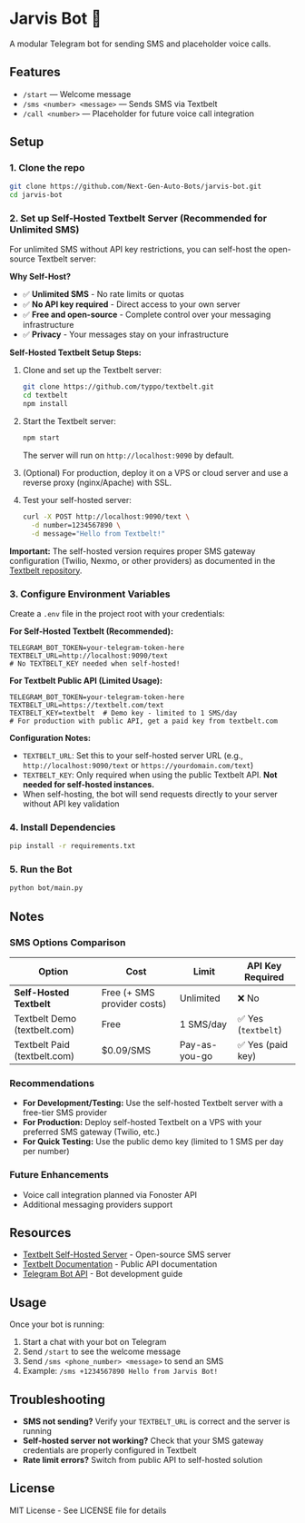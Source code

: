 # Jarvis Bot 🤖
A modular Telegram bot for sending SMS and placeholder voice calls.

## Features
- `/start` — Welcome message
- `/sms <number> <message>` — Sends SMS via Textbelt
- `/call <number>` — Placeholder for future voice call integration

## Setup

### 1. Clone the repo
```bash
git clone https://github.com/Next-Gen-Auto-Bots/jarvis-bot.git
cd jarvis-bot
```

### 2. Set up Self-Hosted Textbelt Server (Recommended for Unlimited SMS)

For unlimited SMS without API key restrictions, you can self-host the open-source Textbelt server:

**Why Self-Host?**
- ✅ **Unlimited SMS** - No rate limits or quotas
- ✅ **No API key required** - Direct access to your own server
- ✅ **Free and open-source** - Complete control over your messaging infrastructure
- ✅ **Privacy** - Your messages stay on your infrastructure

**Self-Hosted Textbelt Setup Steps:**

1. Clone and set up the Textbelt server:
   ```bash
   git clone https://github.com/typpo/textbelt.git
   cd textbelt
   npm install
   ```

2. Start the Textbelt server:
   ```bash
   npm start
   ```
   The server will run on `http://localhost:9090` by default.

3. (Optional) For production, deploy it on a VPS or cloud server and use a reverse proxy (nginx/Apache) with SSL.

4. Test your self-hosted server:
   ```bash
   curl -X POST http://localhost:9090/text \
     -d number=1234567890 \
     -d message="Hello from Textbelt!"
   ```

**Important:** The self-hosted version requires proper SMS gateway configuration (Twilio, Nexmo, or other providers) as documented in the [Textbelt repository](https://github.com/typpo/textbelt).

### 3. Configure Environment Variables

Create a `.env` file in the project root with your credentials:

**For Self-Hosted Textbelt (Recommended):**
```env
TELEGRAM_BOT_TOKEN=your-telegram-token-here
TEXTBELT_URL=http://localhost:9090/text
# No TEXTBELT_KEY needed when self-hosted!
```

**For Textbelt Public API (Limited Usage):**
```env
TELEGRAM_BOT_TOKEN=your-telegram-token-here
TEXTBELT_URL=https://textbelt.com/text
TEXTBELT_KEY=textbelt  # Demo key - limited to 1 SMS/day
# For production with public API, get a paid key from textbelt.com
```

**Configuration Notes:**
- `TEXTBELT_URL`: Set this to your self-hosted server URL (e.g., `http://localhost:9090/text` or `https://yourdomain.com/text`)
- `TEXTBELT_KEY`: Only required when using the public Textbelt API. **Not needed for self-hosted instances.**
- When self-hosting, the bot will send requests directly to your server without API key validation

### 4. Install Dependencies
```bash
pip install -r requirements.txt
```

### 5. Run the Bot
```bash
python bot/main.py
```

## Notes

### SMS Options Comparison

| Option | Cost | Limit | API Key Required |
|--------|------|-------|------------------|
| **Self-Hosted Textbelt** | Free (+ SMS provider costs) | Unlimited | ❌ No |
| Textbelt Demo (textbelt.com) | Free | 1 SMS/day | ✅ Yes (`textbelt`) |
| Textbelt Paid (textbelt.com) | $0.09/SMS | Pay-as-you-go | ✅ Yes (paid key) |

### Recommendations
- **For Development/Testing:** Use the self-hosted Textbelt server with a free-tier SMS provider
- **For Production:** Deploy self-hosted Textbelt on a VPS with your preferred SMS gateway (Twilio, etc.)
- **For Quick Testing:** Use the public demo key (limited to 1 SMS per day per number)

### Future Enhancements
- Voice call integration planned via Fonoster API
- Additional messaging providers support

## Resources
- [Textbelt Self-Hosted Server](https://github.com/typpo/textbelt) - Open-source SMS server
- [Textbelt Documentation](https://textbelt.com) - Public API documentation
- [Telegram Bot API](https://core.telegram.org/bots/api) - Bot development guide

## Usage

Once your bot is running:

1. Start a chat with your bot on Telegram
2. Send `/start` to see the welcome message
3. Send `/sms <phone_number> <message>` to send an SMS
4. Example: `/sms +1234567890 Hello from Jarvis Bot!`

## Troubleshooting

- **SMS not sending?** Verify your `TEXTBELT_URL` is correct and the server is running
- **Self-hosted server not working?** Check that your SMS gateway credentials are properly configured in Textbelt
- **Rate limit errors?** Switch from public API to self-hosted solution

## License

MIT License - See LICENSE file for details
